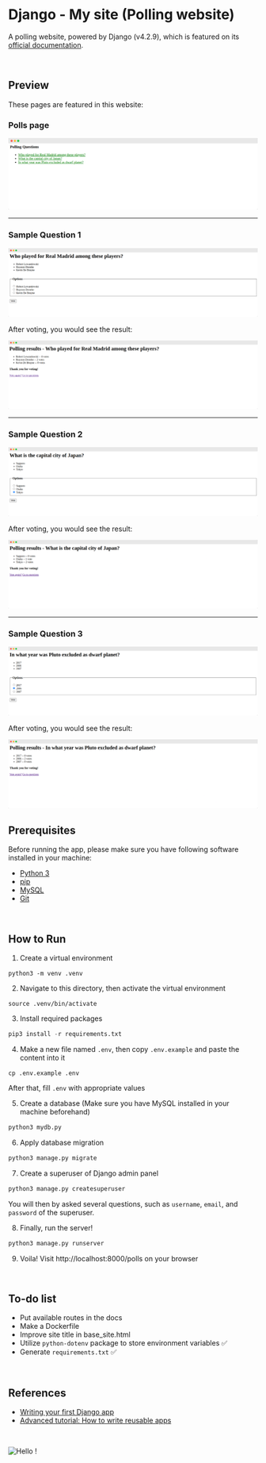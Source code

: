 # Django - My site (Polling website)

A polling website, powered by Django (v4.2.9), which is featured on its [official documentation](https://docs.djangoproject.com/en/4.2/intro/tutorial01/).

<br>

## Preview

These pages are featured in this website:

### Polls page

<img src="demo/polls-s.png" alt="polls page" />

<hr>

### Sample Question 1

<img src="demo/q1-s.png" alt="sample question 1" />

After voting, you would see the result:

<img src="demo/q1-result-s.png" alt="sample question 1 - result" />

<hr>

### Sample Question 2

<img src="demo/q2-s.png" alt="sample question 2" />

After voting, you would see the result:

<img src="demo/q2-result-s.png" alt="sample question 2 - result" />

<hr>

### Sample Question 3

<img src="demo/q3-s.png" alt="sample question 3" />

After voting, you would see the result:

<img src="demo/q3-result-s.png" alt="sample question 3 - result" />

<br>

## Prerequisites

Before running the app, please make sure you have following software installed in your machine:
- [Python 3](https://www.python.org/downloads/)
- [pip](https://pip.pypa.io/en/stable/installation/)
- [MySQL](https://dev.mysql.com/doc/mysql-installation-excerpt/8.0/en/)
- [Git](https://github.com/git-guides/install-git)

<br>

## How to Run

1. Create a virtual environment

```
python3 -m venv .venv
```

2. Navigate to this directory, then activate the virtual environment

```
source .venv/bin/activate
```

3. Install required packages

```python
pip3 install -r requirements.txt
```

4. Make a new file named `.env`, then copy `.env.example` and paste the content into it

```
cp .env.example .env
```

After that, fill `.env` with appropriate values

5. Create a database (Make sure you have MySQL installed in your machine beforehand)

```python
python3 mydb.py
```

6. Apply database migration

```python
python3 manage.py migrate
```

7. Create a superuser of Django admin panel

```python
python3 manage.py createsuperuser
```

You will then by asked several questions, such as `username`, `email`, and `password` of the superuser.

8. Finally, run the server!

```python
python3 manage.py runserver
```

9. Voila! Visit http://localhost:8000/polls on your browser

<br>

## To-do list

- Put available routes in the docs
- Make a Dockerfile
- Improve site title in base_site.html
- Utilize `python-dotenv` package to store environment variables ✅
- Generate `requirements.txt` ✅

<br>

## References

- [Writing your first Django app](https://docs.djangoproject.com/en/4.2/intro/tutorial01/)
- [Advanced tutorial: How to write reusable apps](https://docs.djangoproject.com/en/4.2/intro/reusable-apps/)

<br>

![Hello !](https://api.visitorbadge.io/api/VisitorHit?user=kevinadhiguna&repo=django-mysite&label=thanks%20for%20dropping%20in%20!&labelColor=%23000000&countColor=%23FFFFFF)
